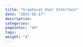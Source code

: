 ```yaml
---
title: "Graphical User Interface"
date: "2025-02-17"
description:
categories:
pageintoc: "44"
tags:
weight: "4"
---
```


<!--# Cloud End-User -->






















